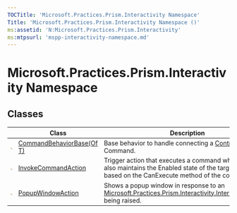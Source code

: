 ```yaml
---
TOCTitle: 'Microsoft.Practices.Prism.Interactivity Namespace'
Title: 'Microsoft.Practices.Prism.Interactivity Namespace ()'
ms:assetid: 'N:Microsoft.Practices.Prism.Interactivity'
ms:mtpsurl: 'mspp-interactivity-namespace.md'
---
```


# Microsoft.Practices.Prism.Interactivity Namespace

## Classes

<table>
<thead>
<tr class="header">
<th> </th>
<th>Class</th>
<th>Description</th>
</tr>
</thead>
<tbody>
<tr class="odd">
<td><img src="/patterns-practices/reference/images/public-class.gif" alt="Public class"/></td>
<td><a href="/patterns-practices/reference/commandbehaviorbase-t-class-mspp-interactivity" data-raw-source="[CommandBehaviorBase(Of T)](/patterns-practices/reference/commandbehaviorbase-t-class-mspp-interactivity)">CommandBehaviorBase(Of T)</a></td>
<td><div class="summary">
Base behavior to handle connecting a <a href="http://msdn.microsoft.com/en-us/library/ms609826" data-raw-source="[Control](http://msdn.microsoft.com/en-us/library/ms609826)">Control</a> to a Command.
</div></td>
</tr>
<tr class="even">
<td><img src="/patterns-practices/reference/images/public-class.gif" alt="Public class"/></td>
<td><a href="/patterns-practices/reference/invokecommandaction-class-mspp-interactivity" data-raw-source="[InvokeCommandAction](/patterns-practices/reference/invokecommandaction-class-mspp-interactivity)">InvokeCommandAction</a></td>
<td><div class="summary">
Trigger action that executes a command when invoked. It also maintains the Enabled state of the target control based on the CanExecute method of the command.
</div></td>
</tr>
<tr class="odd">
<td><img src="/patterns-practices/reference/images/public-class.gif" alt="Public class"/></td>
<td><a href="/patterns-practices/reference/popupwindowaction-class-mspp-interactivity" data-raw-source="[PopupWindowAction](/patterns-practices/reference/popupwindowaction-class-mspp-interactivity)">PopupWindowAction</a></td>
<td><div class="summary">
Shows a popup window in response to an <a href="/patterns-practices/reference/mspp-interactivity-interactionrequest-namespace" data-raw-source="[Microsoft.Practices.Prism.Interactivity.InteractionRequest](/patterns-practices/reference/mspp-interactivity-interactionrequest-namespace)">Microsoft.Practices.Prism.Interactivity.InteractionRequest</a> being raised.
</div></td>
</tr>
</tbody>
</table>


